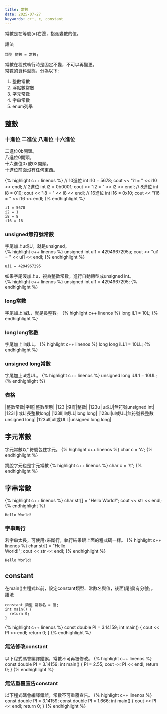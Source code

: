 ```yaml
---
title: 常數
date: 2025-07-27
keywords: c++, c, constant
---
```

常數是在等號(=)右邊，指派變數的值。<br>

語法
```
類型 變數 = 常數;
```

常數在程式執行時是固定不變，不可以再變更。<br>
常數的資料型態，分為以下:<br>
1. 整數常數
2. 浮點數常數
3. 字元常數
4. 字串常數
5. enum列舉

## 整數
### 十進位 二進位 八進位 十六進位
二進位0b開頭。<br>
八進位0開頭。<br>
十六進位0x或0X開頭。<br>
十進位前面沒有任何東西。<br>

{% highlight c++ linenos %}
  // 10進位
  int i10 = 5678;
  cout << "i1 = " << i10 << endl;
  // 2進位
  int i2 = 0b0001;
  cout << "i2 = " << i2 << endl;
  // 8進位
  int i8 = 010;
  cout << "i8 = " << i8 << endl;
  // 16進位
  int i16 = 0x10;
  cout << "i16 = " << i16 << endl;
{% endhighlight %}
```
i1 = 5678
i2 = 1
i8 = 8
i16 = 16
```

### unsigned無符號常數
字尾加上u或U，就是unsigned。<br>
{% highlight c++ linenos %}
  unsigned int ui1 = 4294967295u;
  cout << "ui1 = " << ui1 << endl;
{% endhighlight %}
```
ui1 = 4294967295
```

如果字尾沒加上u，視為整數常數，進行自動轉型成unsigned int。<br>
{% highlight c++ linenos %}
  unsigned int ui1 = 4294967295;
{% endhighlight %}

### long常數
字尾加上l或L，就是長整數。
{% highlight c++ linenos %}
long iL1 = 10L;
{% endhighlight %}

### long long常數
字尾加上ll或LL。
{% highlight c++ linenos %}
long long iLL1 = 10LL;
{% endhighlight %}

### unsigned long常數
字尾加上ul或UL。
{% highlight c++ linenos %}
unsigned long iUL1 = 10UL;
{% endhighlight %}

### 表格

|整數常數|字尾|整數型態|
|123  |沒有|整數|
|123u |u或U|無符號unsigned int|
|123l |l或L|長整數long|
|123ll|ll或LL|long long|
|123ul|ul或UL|無符號長整數unsigned long|
|123ull|ull或ULL|unsigned long long|

## 字元常數
字元常數以\'\'符號包住字元。
{% highlight c++ linenos %}
char c = 'A';
{% endhighlight %}

跳脫字元也是字元常數
{% highlight c++ linenos %}
char c = '\t';
{% endhighlight %}

## 字串常數
{% highlight c++ linenos %}
char str[] = "Hello World!";
cout << str << endl;
{% endhighlight %}
```
Hello World!
```

### 字串斷行
若字串太長，可使用`\`來斷行，執行結果跟上面的程式碼一樣。
{% highlight c++ linenos %}
  char str[] = "Hello \
World!";
  cout << str << endl;
{% endhighlight %}
```
Hello World!
```

## constant
在main()主程式以前，設定constant類型、常數名與值，後面(尾部)有分號`;`。<br>
語法
```
constant 類型 常數名 = 值;
int main() {
  return 0;
}
```

{% highlight c++ linenos %}
const double PI = 3.14159;
int main() {
  cout << PI << endl;
  return 0;
}
{% endhighlight %}

### 無法修改constant
以下程式碼會編譯錯誤，常數不可再被修改。
{% highlight c++ linenos %}
const double PI = 3.14159;
int main() {
  PI = 2.55;
  cout << PI << endl;
  return 0;
}
{% endhighlight %}

### 無法重覆宣告constant
以下程式碼會編譯錯誤，常數不可重覆宣告。
{% highlight c++ linenos %}
const double PI = 3.14159;
const double PI = 1.666;
int main() {
  cout << PI << endl;
  return 0;
}
{% endhighlight %}
